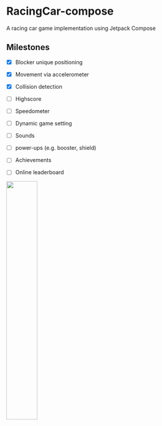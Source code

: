 # RacingCar-compose
A racing car game implementation using Jetpack Compose

## Milestones
- [x] Blocker unique positioning
- [x] Movement via accelerometer
- [x] Collision detection
- [ ] Highscore
- [ ] Speedometer
- [ ] Dynamic game setting
- [ ] Sounds
- [ ] power-ups (e.g. booster, shield)
- [ ] Achievements
- [ ] Online leaderboard


 <img src="https://github.com/behnawwm/RacingCar-compose/assets/61078796/0d96d675-df1c-4d7c-b577-38d8adcad465" width="40%" >



